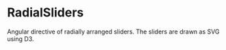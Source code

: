 RadialSliders
=============

Angular directive of radially arranged sliders. The sliders are drawn as SVG using D3.
